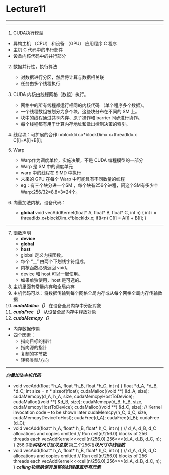 # Lecture11
-----
-----
1. CUDA执行模型
  - 异构主机 （CPU） 和设备 （GPU） 应用程序 C 程序
  - 主机 C 代码中的串行部件
  - 设备内核代码中的并行部分
2. 数据并行性，执行算法
   - 对数据进行分区，然后将计算与数据相关联
   - 任务由多个线程执行
3. CUDA 内核由线程网格（数组）执行。
   - 网格中的所有线程都运行相同的内核代码 （单个程序多个数据）。
   - 一个线程数组被划分为多个块，这些块分布在不同的 SM 上。
   - 块中的线程通过共享内存、原子操作和 barrier 同步进行协作。
   - 每个线程都有用于计算内存地址和做出控制决策的索引。
4. 线程块：可扩展的合作
   i=blockldx.x*blockDimx.x+threadldx.x
   C[i]=A[i]+B[i];

5. Warp
   - Warp作为调度单位，实施决策，不是 CUDA 编程模型的一部分
   - Warp 是 SM 中的调度单元
   - warp 中的线程在 SIMD 中执行
   - 未来的 GPU 在每个 Warp 中可能具有不同数量的线程
   - eg：有三个块分进一个SM ，每个块有256个进程，问这个SM有多少个Warp:256/32=8,8*3=24个。
6. 向量加法内核，设备代码：
   -  __global__ void vecAddKernel(float* A, float* B, float* C, int n)
{
int i = threadIdx.x+blockDim.x*blockIdx.x; if(i<n) C[i] = A[i] + B[i];
}
------
7. 函数声明
   - __device__
   - __global__
   - __host__
   - global 定义内核函数。
   - 每个 “__” 由两个下划线字符组成。
   - 内核函数必须返回 void。
   - device 和 host 可以一起使用。
   - 如果单独使用，host 是可选的。
8. 主机里面有常量内存和全局内存
9. 主机代码可以：将数据传输到每个网格全局内存或从每个网格全局内存传输数据
10. ***cudaMalloc（）***
在设备全局内存中分配对象
11. ***cudaFree（）***
从设备全局内存中释放对象
12. ***cudaMemcpy（）***
   - 内存数据传输
   - 四个因素：
     - 指向目标的指针
     - 指向源的指针
     - 复制的字节数
     - 转移类型/方向
-----

***向量加法主机代码***
- void vecAdd(float *h_A, float *h_B, float *h_C, int n) {
float *d_A, *d_B, *d_C; int size = n * sizeof(float); 
cudaMalloc((void **) &d_A, size); cudaMemcpy(d_A, h_A, size, cudaMemcpyHostToDevice);
cudaMalloc((void **) &d_B, size);
cudaMemcpy(d_B, h_B, size, cudaMemcpyHostToDevice); cudaMalloc((void **) &d_C, size);
// Kernel invocation code – to be shown later
cudaMemcpy(h_C, d_C, size, cudaMemcpyDeviceToHost);
cudaFree(d_A); cudaFree(d_B); cudaFree (d_C);
- void vecAdd(float* h_A, float* h_B, float* h_C, int n)
{
// d_A, d_B, d_C allocations and copies omitted // Run ceil(n/256.0) blocks of 256 threads each
vecAddKernel<<<ceil(n/256.0),256>>>(d_A, d_B, d_C, n);
}
256.0指***网格尺寸区块总数***
第二个256指***块尺寸中线程数***
- void vecAdd(float* h_A, float* h_B, float* h_C, int n)
{ // d_A, d_B, d_C allocations and copies omitted // Run ceil(n/256.0) blocks of 256 threads each vecAddKernel<<<ceil(n/256.0),256>>>(d_A, d_B, d_C, n);
}
***ceiling功能确保有足够的线程覆盖所有元素***